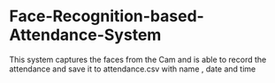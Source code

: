 # Face-Recognition-based-Attendance-System
This system captures the faces from the Cam and is able to record the attendance and save it to attendance.csv with name , date and time

